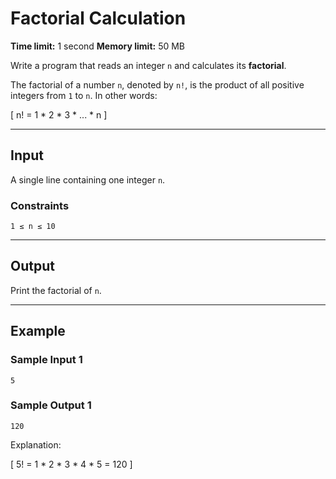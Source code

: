 # Factorial Calculation

**Time limit:** 1 second
**Memory limit:** 50 MB

Write a program that reads an integer `n` and calculates its **factorial**.

The factorial of a number `n`, denoted by `n!`, is the product of all positive integers from `1` to `n`.
In other words:

[
n! = 1 * 2 * 3 * ... * n
]

---

## Input

A single line containing one integer `n`.

### Constraints

```
1 ≤ n ≤ 10
```

---

## Output

Print the factorial of `n`.

---

## Example

### Sample Input 1

```
5
```

### Sample Output 1

```
120
```

Explanation:

[
5! = 1 * 2 * 3 * 4 * 5 = 120
]

